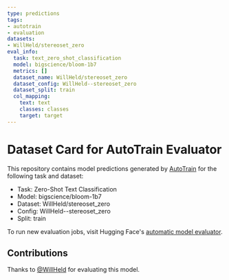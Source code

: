 ```yaml
---
type: predictions
tags:
- autotrain
- evaluation
datasets:
- WillHeld/stereoset_zero
eval_info:
  task: text_zero_shot_classification
  model: bigscience/bloom-1b7
  metrics: []
  dataset_name: WillHeld/stereoset_zero
  dataset_config: WillHeld--stereoset_zero
  dataset_split: train
  col_mapping:
    text: text
    classes: classes
    target: target
---
```

# Dataset Card for AutoTrain Evaluator

This repository contains model predictions generated by [AutoTrain](https://huggingface.co/autotrain) for the following task and dataset:

* Task: Zero-Shot Text Classification
* Model: bigscience/bloom-1b7
* Dataset: WillHeld/stereoset_zero
* Config: WillHeld--stereoset_zero
* Split: train

To run new evaluation jobs, visit Hugging Face's [automatic model evaluator](https://huggingface.co/spaces/autoevaluate/model-evaluator).

## Contributions

Thanks to [@WillHeld](https://huggingface.co/WillHeld) for evaluating this model.